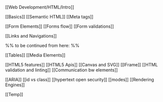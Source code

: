 




[[Web Development/HTML/Intro]]

[[Basics]]
[[Semantic HTML]]
[[Meta tags]]



[[Form Elements]]
[[Forms flow]]
[[Form validations]]

[[Links and Navigations]]

%% to be continued from here: %%

[[Tables]]
[[Media Elements]]


[[HTML5 features]]
[[HTML5 Apis]]
[[Canvas and SVG]]
[[IFrame]]
[[HTML validation and linting]]
[[Communication bw elements]]




[[ARIA]]
[[id vs class]]
[[hypertext open security]]
[[modes]]
[[Rendering Engines]]


[[Temp]]




